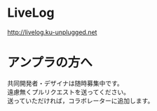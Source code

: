 LiveLog
=======

http://livelog.ku-unplugged.net

# アンプラの方へ

共同開発者・デザイナは随時募集中です。  
遠慮無くプルリクエストを送ってください。  
送っていただければ，コラボレーターに追加します。
